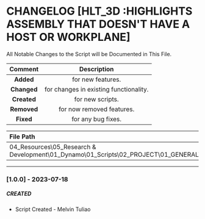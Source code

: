 # CHANGELOG [HLT_3D :HIGHLIGHTS ASSEMBLY THAT DOESN'T HAVE A HOST OR WORKPLANE]
All Notable Changes to the Script will be Documented in This File.

| Comment | Description |
| :--: | :--: |
| **Added**  | for new features. |
|**Changed** |for changes in existing functionality. |
|**Created** | for new scripts. |
|**Removed** |for now removed features. |
|**Fixed** |for any bug fixes. |

| File Path | 
| :-- |
| 04_Resources\05_Research & Development\01_Dynamo\01_Scripts\02_PROJECT\01_GENERAL\ASSEMBLY |
------------------------------------------------------------------

### [1.0.0] - 2023-07-18
##### CREATED
- Script Created - Melvin Tuliao